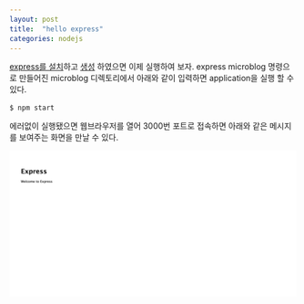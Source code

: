 ```yaml
---
layout: post
title:  "hello express" 
categories: nodejs 
---
```

[express를 설치](/nodejs/2015/01/26/express-install.html/)하고 [생성](/nodejs/2015/02/05/create-express-application.html/)  하였으면 이제 실행하여 보자. 
express microblog 명령으로 만들어진 microblog 디렉토리에서 아래와 같이 입력하면 application을 실행 할 수 있다.

    $ npm start

에러없이 실행됐으면 웹브라우저를 열어 3000번 포트로 접속하면 아래와 같은 메시지를 보여주는 화면을 만날 수 있다.

![timage](/assets/hello_express.png)




